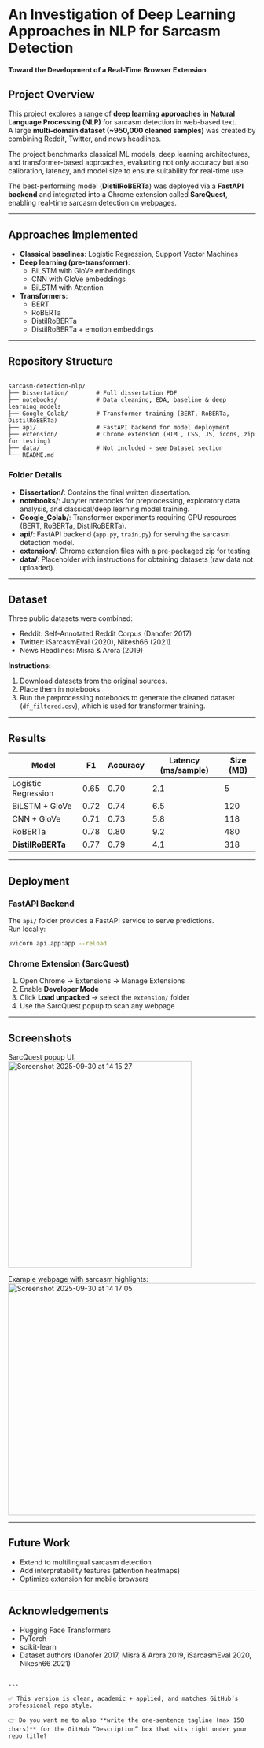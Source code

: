 # An Investigation of Deep Learning Approaches in NLP for Sarcasm Detection  
**Toward the Development of a Real-Time Browser Extension**

## Project Overview  
This project explores a range of **deep learning approaches in Natural Language Processing (NLP)** for sarcasm detection in web-based text.  
A large **multi-domain dataset (~950,000 cleaned samples)** was created by combining Reddit, Twitter, and news headlines.  

The project benchmarks classical ML models, deep learning architectures, and transformer-based approaches, evaluating not only accuracy but also calibration, latency, and model size to ensure suitability for real-time use.  

The best-performing model (**DistilRoBERTa**) was deployed via a **FastAPI backend** and integrated into a Chrome extension called **SarcQuest**, enabling real-time sarcasm detection on webpages.  

---

## Approaches Implemented  
- **Classical baselines**: Logistic Regression, Support Vector Machines  
- **Deep learning (pre-transformer)**:  
  - BiLSTM with GloVe embeddings  
  - CNN with GloVe embeddings  
  - BiLSTM with Attention  
- **Transformers**:  
  - BERT  
  - RoBERTa  
  - DistilRoBERTa  
  - DistilRoBERTa + emotion embeddings  

---

## Repository Structure  

```

sarcasm-detection-nlp/
├── Dissertation/        # Full dissertation PDF
├── notebooks/           # Data cleaning, EDA, baseline & deep learning models
├── Google_Colab/        # Transformer training (BERT, RoBERTa, DistilRoBERTa)
├── api/                 # FastAPI backend for model deployment
├── extension/           # Chrome extension (HTML, CSS, JS, icons, zip for testing)
├── data/                # Not included - see Dataset section
└── README.md

```

### Folder Details  
- **Dissertation/**: Contains the final written dissertation.  
- **notebooks/**: Jupyter notebooks for preprocessing, exploratory data analysis, and classical/deep learning model training.  
- **Google_Colab/**: Transformer experiments requiring GPU resources (BERT, RoBERTa, DistilRoBERTa).  
- **api/**: FastAPI backend (`app.py`, `train.py`) for serving the sarcasm detection model.  
- **extension/**: Chrome extension files with a pre-packaged zip for testing.  
- **data/**: Placeholder with instructions for obtaining datasets (raw data not uploaded).  

---

## Dataset  
Three public datasets were combined:  
- Reddit: Self-Annotated Reddit Corpus (Danofer 2017)  
- Twitter: iSarcasmEval (2020), Nikesh66 (2021)  
- News Headlines: Misra & Arora (2019)  

**Instructions:**  
1. Download datasets from the original sources.  
2. Place them in notebooks
3. Run the preprocessing notebooks to generate the cleaned dataset (`df_filtered.csv`), which is used for transformer training.  

---

## Results  

| Model                 | F1   | Accuracy | Latency (ms/sample) | Size (MB) |
|-----------------------|------|----------|----------------------|-----------|
| Logistic Regression   | 0.65 | 0.70     | 2.1                  | 5         |
| BiLSTM + GloVe        | 0.72 | 0.74     | 6.5                  | 120       |
| CNN + GloVe           | 0.71 | 0.73     | 5.8                  | 118       |
| RoBERTa               | 0.78 | 0.80     | 9.2                  | 480       |
| **DistilRoBERTa**     | 0.77 | 0.79     | 4.1                  | 318       |

---

## Deployment  

### FastAPI Backend  
The `api/` folder provides a FastAPI service to serve predictions.  
Run locally:  
```bash
uvicorn api.app:app --reload
````

### Chrome Extension (SarcQuest)

1. Open Chrome → Extensions → Manage Extensions
2. Enable **Developer Mode**
3. Click **Load unpacked** → select the `extension/` folder
4. Use the SarcQuest popup to scan any webpage

---

## Screenshots

SarcQuest popup UI: <img width="373" height="420" alt="Screenshot 2025-09-30 at 14 15 27" src="https://github.com/user-attachments/assets/01ba169e-f9fd-4b9f-81d8-47b4ba314a48" />

Example webpage with sarcasm highlights: <img width="813" height="471" alt="Screenshot 2025-09-30 at 14 17 05" src="https://github.com/user-attachments/assets/40c0b2bc-99d2-4b69-8521-9706482a2bac" />

---

## Future Work

* Extend to multilingual sarcasm detection
* Add interpretability features (attention heatmaps)
* Optimize extension for mobile browsers

---

## Acknowledgements

* Hugging Face Transformers
* PyTorch
* scikit-learn
* Dataset authors (Danofer 2017, Misra & Arora 2019, iSarcasmEval 2020, Nikesh66 2021)

```

---

✅ This version is clean, academic + applied, and matches GitHub’s professional repo style.  

👉 Do you want me to also **write the one-sentence tagline (max 150 chars)** for the GitHub “Description” box that sits right under your repo title?
```
